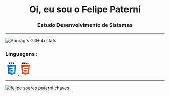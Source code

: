 <h1 align="center">Oi, eu sou o Felipe Paterni</h1>
<h3 align="center">Estudo Desenvolvimento de Sistemas</h3>

<hr>




![Anurag's GitHub stats](https://github-readme-stats.vercel.app/api?username=felipepaterni&theme=dark&show_icons=true)



<h3 align="left">Linguagens :</h3>
<p align="left"> <a href="https://www.w3schools.com/css/" target="_blank" rel="noreferrer"> <img src="https://raw.githubusercontent.com/devicons/devicon/master/icons/css3/css3-original-wordmark.svg" alt="css3" width="40" height="40"/> </a> <a href="https://www.w3.org/html/" target="_blank" rel="noreferrer"> <img src="https://raw.githubusercontent.com/devicons/devicon/master/icons/html5/html5-original-wordmark.svg" alt="html5" width="40" height="40"/> </a> </p>
<hr>
<p align="left">
<a href="https://linkedin.com/in/felipe soares paterni chaves" target="blank"><img align="center" src="https://raw.githubusercontent.com/rahuldkjain/github-profile-readme-generator/master/src/images/icons/Social/linked-in-alt.svg" alt="felipe soares paterni chaves" height="30" width="40" /></a>
</p>



